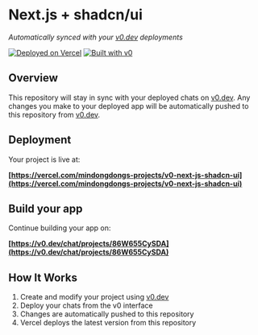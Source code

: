 # Next.js + shadcn/ui

*Automatically synced with your [v0.dev](https://v0.dev) deployments*

[![Deployed on Vercel](https://img.shields.io/badge/Deployed%20on-Vercel-black?style=for-the-badge&logo=vercel)](https://vercel.com/mindongdongs-projects/v0-next-js-shadcn-ui)
[![Built with v0](https://img.shields.io/badge/Built%20with-v0.dev-black?style=for-the-badge)](https://v0.dev/chat/projects/86W655CySDA)

## Overview

This repository will stay in sync with your deployed chats on [v0.dev](https://v0.dev).
Any changes you make to your deployed app will be automatically pushed to this repository from [v0.dev](https://v0.dev).

## Deployment

Your project is live at:

**[https://vercel.com/mindongdongs-projects/v0-next-js-shadcn-ui](https://vercel.com/mindongdongs-projects/v0-next-js-shadcn-ui)**

## Build your app

Continue building your app on:

**[https://v0.dev/chat/projects/86W655CySDA](https://v0.dev/chat/projects/86W655CySDA)**

## How It Works

1. Create and modify your project using [v0.dev](https://v0.dev)
2. Deploy your chats from the v0 interface
3. Changes are automatically pushed to this repository
4. Vercel deploys the latest version from this repository
